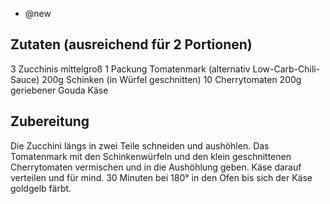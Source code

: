 - @new

## Zutaten (ausreichend für 2 Portionen)
3 Zucchinis mittelgroß
1 Packung Tomatenmark (alternativ Low-Carb-Chili-Sauce)
200g Schinken (in Würfel geschnitten)
10 Cherrytomaten
200g geriebener Gouda Käse

## Zubereitung
Die Zucchini längs in zwei Teile schneiden und aushöhlen. Das Tomatenmark
mit den Schinkenwürfeln und den klein geschnittenen Cherrytomaten vermischen
und in die Aushöhlung geben. Käse darauf verteilen und für mind. 30 Minuten bei
180° in den Ofen bis sich der Käse goldgelb färbt.


